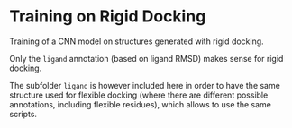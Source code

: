 # Training on Rigid Docking

Training of a CNN model on structures generated with rigid docking.

Only the `ligand` annotation (based on ligand RMSD) makes sense for rigid docking.

The subfolder `ligand` is however included here in order to have the same structure used for flexible docking (where there are different possible annotations, including flexible residues), which allows to use the same scripts.